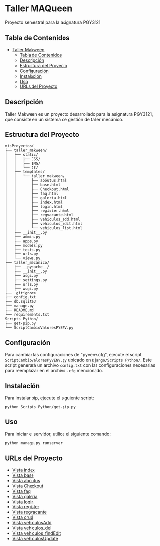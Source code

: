 # Taller MAQueen

Proyecto semestral para la asignatura PGY3121

## Tabla de Contenidos

- [Taller Makween](#taller-makween)
  - [Tabla de Contenidos](#tabla-de-contenidos)
  - [Descripción](#descripción)
  - [Estructura del Proyecto](#estructura-del-proyecto)
  - [Configuración](#configuración)
  - [Instalación](#instalación)
  - [Uso](#uso)
  - [URLs del Proyecto](#urls-del-proyecto)

## Descripción

Taller Makween es un proyecto desarrollado para la asignatura PGY3121, que consiste en un sistema de gestión de taller mecánico.

## Estructura del Proyecto

```
misProyectos/
├── taller_makween/
│   ├── static/
│   │   ├── CSS/
│   │   ├── IMG/
│   │   └── JS/
│   ├── templates/
│   │   └── taller_makween/
│   │       ├── aboutus.html
│   │       ├── base.html
│   │       ├── Checkout.html
│   │       ├── faq.html
│   │       ├── galeria.html
│   │       ├── index.html
│   │       ├── login.html
│   │       ├── register.html
│   │       ├── regvacante.html
│   │       ├── vehiculos_add.html
│   │       ├── vehiculos_edit.html
│   │       └── vehiculos_list.html
│   ├── __init__.py
│   ├── admin.py
│   ├── apps.py
│   ├── models.py
│   ├── tests.py
│   ├── urls.py
│   └── views.py
├── taller_mecanico/
│   ├── __pycache__/
│   ├── __init__.py
│   ├── asgi.py
│   ├── settings.py
│   ├── urls.py
│   ├── wsgi.py
├── .gitignore
├── config.txt
├── db.sqlite3
├── manage.py
├── README.md
└── requirements.txt
Scripts Python/
├── get-pip.py
└── ScriptCambioValoresPYENV.py
```

## Configuración

Para cambiar las configuraciones de "pyvenv.cfg", ejecute el script `ScriptCambioValoresPyVENV.py` ubicado en `Django/Scripts Python/`. Este script generará un archivo `config.txt` con las configuraciones necesarias para reemplazar en el archivo `.cfg` mencionado.

## Instalación

Para instalar pip, ejecute el siguiente script:
```
python Scripts Python/get-pip.py
```

## Uso

Para iniciar el servidor, utilice el siguiente comando:
```
python manage.py runserver
```

## URLs del Proyecto

- [Vista index](http://127.0.0.1:8000/)
- [Vista base](http://127.0.0.1:8000/base)
- [Vista aboutus](http://127.0.0.1:8000/aboutus)
- [Vista Checkout](http://127.0.0.1:8000/checkout)
- [Vista faq](http://127.0.0.1:8000/faq)
- [Vista galeria](http://127.0.0.1:8000/galeria)
- [Vista login](http://127.0.0.1:8000/login)
- [Vista register](http://127.0.0.1:8000/register)
- [Vista regvacante](http://127.0.0.1:8000/regvacante)
- [Vista crud](http://127.0.0.1:8000/crud)
- [Vista vehiculosAdd](http://127.0.0.1:8000/vehiculosAdd)
- [Vista vehiculos_del](http://127.0.0.1:8000/vehiculos_del/<placa>)
- [Vista vehiculos_findEdit](http://127.0.0.1:8000/vehiculos_findEdit/<placa>)
- [Vista vehiculosUpdate](http://127.0.0.1:8000/vehiculosUpdate)

